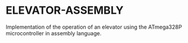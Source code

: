 # ELEVATOR-ASSEMBLY
 Implementation of the operation of an elevator using the ATmega328P microcontroller in assembly language.
